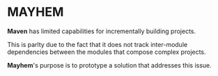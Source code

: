 MAYHEM
======

__Maven__ has limited capabilities for 
incrementally building projects. 

This is parlty due to the fact that it does not
track inter-module dependencies between 
the modules that compose complex projects.

__Mayhem__'s purpose is to prototype a solution 
that addresses this issue.
